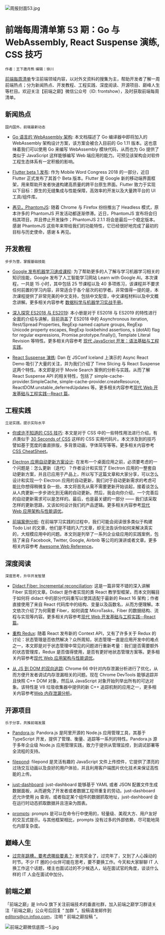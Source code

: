 ![周报封面53.jpg](http://upload-images.jianshu.io/upload_images/1647496-98fded5608f613d5.jpg?imageMogr2/auto-orient/strip%7CimageView2/2/w/1240)

# 前端每周清单第 53 期：Go 与 WebAssembly, React Suspense 演练, CSS 技巧

`作者：王下邀月熊` `编辑：徐川`

[前端每周清单](http://www.infoq.com/cn/FE-Weekly)专注前端领域内容，以对外文资料的搜集为主，帮助开发者了解一周前端热点；分为新闻热点、开发教程、工程实践、深度阅读、开源项目、巅峰人生等栏目。欢迎关注【前端之巅】微信公众号（ID: frontshow），及时获取前端每周清单。

## 新闻热点

`国内国外，前端最新动态`

* [Go 语言的 WebAssembly 架构](https://parg.co/UWu): 本文档描述了 Go 编译器中即将加入的 WebAssembly 架构设计方案，该方案会被合入目前的 Go 1.11 版本。这也意味着我们可以使用 Go 来编写 WebAssembly 模块代码，从而也为 Go 提供了类似于 JavaScript 这样能够编写 Web 端应用的能力。可预见该架构会对软件工程生态体系有一定积极的影响。

* [Flutter beta 1 发布](https://parg.co/Ua1): 作为 Mobile Word Congress 2018 的一部分，近日 Flutter 正式发布了其首个 Beta 版本。Flutter 是 Google 新的移动端界面框架，用来帮助开发者快速构建高质量的跨平台原生界面。Flutter 致力于实现以下目标：原生的无缝集成与性能保障，高效率的开发以及大量跨平台的 UI 工具/组件库。

* [再见，PhantomJS](https://github.com/ariya/phantomjs/issues/15344): 随着 Chrome 与 Firefox 纷纷推出了 Headless 模式，原本许多的 PhantomJS 开发活动都逐渐停滞。近日，PhantomJS 宣布将会归档其项目，并且停止开发操作；PhantomJS 2.1.1 将会是最后一个稳定版本。感谢 PhantomJS 这些年来带给我们的功能特性，它已经很好地完成了最初的目标与历史使命，感谢 & 再见。

## 开发教程

`步步为营，掌握基础技能`

* [Google 发布机器学习速成课程](https://developers.google.com/machine-learning/crash-course/): 为了帮助更多的人了解与学习机器学习相关的知识技能，Google 发布了人工智能学习网站 Learn with Google AI。本次课程，一共是 15 小时，其中包括 25 节课程以及 40 多项练习，该课程并不要求任何前置的学习内容，非常适合于各个层次的初学者。非常值得一提的是，本次课程提供了非常完美的中文支持，包括中文配音，中文课程材料以及中文概念讲解。更多相关内容参考 [数据科学与机器学习实战手册](https://github.com/wxyyxc1992/AIDL-Series)。

* [深入探究 ES2018 与 ES2019](http://exploringjs.com/es2018-es2019/toc.html): 本小册是对于 ES2018 与 ES2019 的特性进行全面的介绍与讲解，目前涵盖了 ES2018 中的 Asynchronous iteration, Rest/Spread Properties, RegExp named capture groups, RegExp Unicode property escapes, RegExp lookbehind assertions, s (dotAll) flag for regular expressions, Promise.prototype.finally(), Template Literal Revision 等特性。更多相关内容参考 [现代 JavaScript 开发：语法基础与工程实践](https://parg.co/UIj)。

* [React Suspense 演练](https://parg.co/UWr): Dan 在 JSConf Iceland 上演示的 Async React Demo 吸引了大量的关注，并为我们介绍了 Time Slicing 与 React Suspense 这两个特性。本文即是对于 Movie Search 案例的分析与实践，从而了解 React Suspense API 的相关特性，包括了 simple-cache-provider.SimpleCache, simple-cache-provider.createResource, ReactDOM.unstable_deferredUpdates 等。更多相关内容参考[现代 Web 开发基础与工程实践--React 篇](https://parg.co/UaY)。

## 工程实践

`立足实践，提示实际水平`

* [你或许不知道的 CSS 技巧](https://parg.co/UW4): 本文是对于 CSS 中的一些特性用法进行介绍，有点类似于 [30 Seconds of CSS](https://atomiks.github.io/30-seconds-of-css) 这样的 CSS 实用代码片。本文涉及到的技巧譬如基于宽度的垂直排版，多背景动画，字体简写等等。更多相关内容参考 [CSS CheatSheet](https://github.com/wxyyxc1992/Awesome-CheatSheet)。

* [Electron 应用自动更新方案设计](https://mp.weixin.qq.com/s/tJQ3M0zy53LnuPOYudL0Uw): 在发布一个桌面应用之前，必须要考虑的一个问题是：怎么更新（迭代）？作者设计和实现了 Electron 应用的一整套自动更新方案，并且已应用于产品上，所以写下这篇文章和大家分享，可以怎么设计和实现一个 Electron 应用的自动更新，我们对于自动更新需求的考虑可能比你想得稍微复杂一些。本文将首先从需不需要更新开始谈起，接着谈怎么从人肉更新一步步进化到无痛的自动更新。然后，我会向你介绍，一个完善后的自动更新需求可以是怎样的。最后，也是最关键的一部分 —— 我们该采取怎样的更新思路，又该如何设计我们的产品逻辑。更多相关内容参考[现代 Web 应用架构与性能调优](https://parg.co/UWD)。

* [前端案例分析](https://github.com/andrew--r/frontend-case-studies): 在前端学习实践的过程中，我们可能会阅读很多类似于构建 Todo List 的文章，他们是不错的入门文章，却无法告诉你如何来解决真实的，大规模应用中的问题。本文则是列举了一系列企业级应用的实践案例，包括了来自 Facebook, Twitter, Google, Airbnb 等公司的演讲或者文章。更多相关内容参考 [Awesome Web Reference](https://github.com/wxyyxc1992/Awesome-Reference#web)。

## 深度阅读

`深度思考，升华开发智慧`

* [Didact Fiber: Incremental reconciliation](https://parg.co/UW5): 这是一篇非常不错的深入讲解 Fiber 实现的文章。Didact 是作者实现的类 React 教学型框架，而本文则瞩目于如何将 didact 中的部分代码重写以使其适配于最新的 React 16 架构；作者直接使用了来自 React 代码库中的结构、变量以及函数名，从而方便理解。本文依次介绍了为何需要 Fiber，如何调度 MicroTasks，Fiber 的数据结构、流程与实现等内容。更多相关内容参考[现代 Web 开发基础与工程实践--React 篇](https://parg.co/UaY)。

* [重构 Redux](https://hackernoon.com/redesigning-redux-b2baee8b8a38): 随着 React 发布新的 Context API，又有了许多关于 Redux 的讨论：状态管理是否依然解决？众所周知，状态管理一直是应用开发中的难点之一，本文即是对于状态管理中常见的问题进行重新考量：我们是否需要额外的状态管理库，Redux 是否值得使用，是否有更好地状态管理方案等。更多相关内容参考[现代 Web 应用架构与性能调优](https://parg.co/UWD)。

* [从 JS 到 DOM 的双向追踪](https://v8project.blogspot.sg/2018/03/tracing-js-dom.html): Chrome 66 中针对内存泄漏分析进行了优化，从而方便开发者调试内存泄漏相关的问题。现在 Chrome DevTools 能够追踪并且快照 C++ DOM 对象，然后从 JavaScript 对象开始列举出所有的可达对象。该特性是 V8 垃圾收集器中提供的新 C++ 追踪机制的应用之一，更多相关内容参考[Web 内存泄漏分析](https://parg.co/UIj)。

## 开源项目

`乐于分享，共推前端发展`

* [Pandora.js](https://github.com/midwayjs/pandora): Pandora.js 是阿里开源的 Node.js 应用管理工具，其基于 TypeScript 开发，提供了管理、衡量、追踪等一系列的特性。Pandora.js 源于多年企业级 Node.js 应用管理实践，致力于提供从管理监控，到调试部署等全流程的支持。

* [filepond](https://github.com/pqina/filepond): filepond 是灵活有趣的 JavaScript 文件上传控件，它提供了漂亮的过场交互动画以及良好的用户体验，并且利用客户端图片优化技术来保证高性能的上传。

* [just-dashboard](https://github.com/kantord/just-dashboard): just-dashboard 能够基于 YAML 或者 JSON 配置文件生成数据面板，从而避免了开发者或者数据工程师重复的劳动。just-dashboard 还允许使用 jq 查询，或者指定某个组件的数据抓取地址，just-dashboard 会在运行时动态抓取数据并且渲染为图表。

* [prompts](https://github.com/terkelg/prompts): prompts 是可以在命令行中使用的，轻量级、美观大方、用户友好的交互式提示。与其他框架相比，prompts 没有过多的外部依赖，尽可能地简化内部复杂度。

## 巅峰人生

* [过完年跳槽，要考虑哪些要素？](https://parg.co/UWB): 发完奖金了，过完年了，又到了人心躁动的时节。不少 IT 圈的小伙伴可能在思考，要不要换工作。今天和大家聊聊 IT 人换工作这个话题，楼主也面试过的不少候选人，站在面试官的角度，谈谈什么样的 IT 人会在面试中加分。

## 前端之巅

「前端之巅」是 InfoQ 旗下关注前端技术的垂直社群，加入前端之巅学习群请关注「前端之巅」公众号后回复 “ 加群 ”。投稿请发邮件到 editors@cn.infoq.com，注明 “ 前端之巅投稿 ”。

![前端之巅微信底图－5.jpg](http://upload-images.jianshu.io/upload_images/1647496-01712a993d2b23de.jpg?imageMogr2/auto-orient/strip%7CimageView2/2/w/1240)
